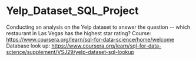 # Yelp_Dataset_SQL_Project
Conducting an analysis on the Yelp dataset to answer the question -- which restaurant in Las Vegas has the highest star rating?
Course: https://www.coursera.org/learn/sql-for-data-science/home/welcome
Database look up: https://www.coursera.org/learn/sql-for-data-science/supplement/VSJ29/yelp-dataset-sql-lookup
